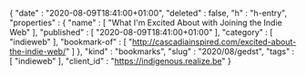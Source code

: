 {
  "date" : "2020-08-09T18:41:00+01:00",
  "deleted" : false,
  "h" : "h-entry",
  "properties" : {
    "name" : [ "What I'm Excited About with Joining the Indie Web" ],
    "published" : [ "2020-08-09T18:41:00+01:00" ],
    "category" : [ "indieweb" ],
    "bookmark-of" : [ "http://cascadiainspired.com/excited-about-the-indie-web/" ]
  },
  "kind" : "bookmarks",
  "slug" : "2020/08/gedst",
  "tags" : [ "indieweb" ],
  "client_id" : "https://indigenous.realize.be"
}
